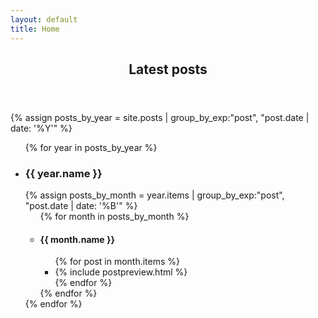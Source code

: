 ```yaml
---
layout: default
title: Home
---
```

<section id="latestposts">
	<header><h2>Latest posts</h2></header>
	{% assign posts_by_year = site.posts | group_by_exp:"post", "post.date | date: '%Y'" %}
	<ul>
		{% for year in posts_by_year %}
			<li>
				<h3>{{ year.name }}</h3>
				{% assign posts_by_month = year.items | group_by_exp:"post", "post.date | date: '%B'" %}
				<ul>
					{% for month in posts_by_month %}
						<li>
							<h4>{{ month.name }}</h4>
							<ul>
							  {% for post in month.items %}
								<li>{% include postpreview.html %}</li>
							  {% endfor %}
							</ul>
						</li>
					{% endfor %}
				</ul>
			</li>
		{% endfor %}
	</ul>
		
</section>
